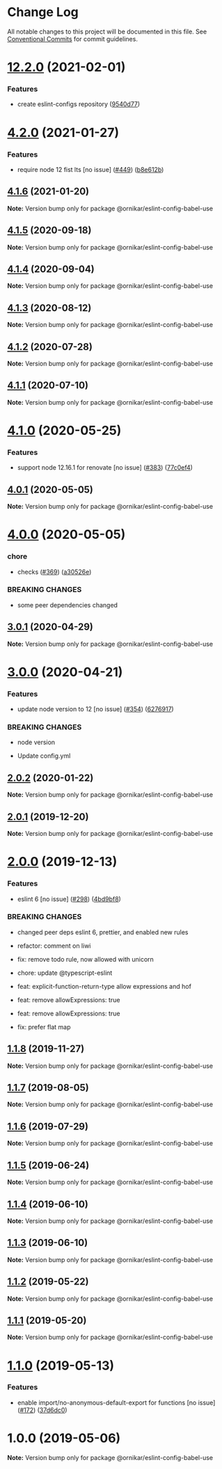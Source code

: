 # Change Log

All notable changes to this project will be documented in this file.
See [Conventional Commits](https://conventionalcommits.org) for commit guidelines.

# [12.2.0](https://github.com/ornikar/eslint-configs/compare/v12.1.0...v12.2.0) (2021-02-01)


### Features

* create eslint-configs repository ([9540d77](https://github.com/ornikar/eslint-configs/commit/9540d77281923524bdb96fbf8b86334d93b5f669))





# [4.2.0](https://github.com/ornikar/shared-configs/compare/@ornikar/eslint-config-babel-use@4.1.6...@ornikar/eslint-config-babel-use@4.2.0) (2021-01-27)


### Features

* require node 12 fist lts [no issue] ([#449](https://github.com/ornikar/shared-configs/issues/449)) ([b8e612b](https://github.com/ornikar/shared-configs/commit/b8e612bc7e0573fd52023f8eea78e95e321567e5))





## [4.1.6](https://github.com/ornikar/shared-configs/compare/@ornikar/eslint-config-babel-use@4.1.5...@ornikar/eslint-config-babel-use@4.1.6) (2021-01-20)

**Note:** Version bump only for package @ornikar/eslint-config-babel-use





## [4.1.5](https://github.com/ornikar/shared-configs/compare/@ornikar/eslint-config-babel-use@4.1.4...@ornikar/eslint-config-babel-use@4.1.5) (2020-09-18)

**Note:** Version bump only for package @ornikar/eslint-config-babel-use





## [4.1.4](https://github.com/ornikar/shared-configs/compare/@ornikar/eslint-config-babel-use@4.1.3...@ornikar/eslint-config-babel-use@4.1.4) (2020-09-04)

**Note:** Version bump only for package @ornikar/eslint-config-babel-use





## [4.1.3](https://github.com/ornikar/shared-configs/compare/@ornikar/eslint-config-babel-use@4.1.2...@ornikar/eslint-config-babel-use@4.1.3) (2020-08-12)

**Note:** Version bump only for package @ornikar/eslint-config-babel-use





## [4.1.2](https://github.com/ornikar/shared-configs/compare/@ornikar/eslint-config-babel-use@4.1.1...@ornikar/eslint-config-babel-use@4.1.2) (2020-07-28)

**Note:** Version bump only for package @ornikar/eslint-config-babel-use





## [4.1.1](https://github.com/ornikar/shared-configs/compare/@ornikar/eslint-config-babel-use@4.1.0...@ornikar/eslint-config-babel-use@4.1.1) (2020-07-10)

**Note:** Version bump only for package @ornikar/eslint-config-babel-use





# [4.1.0](https://github.com/ornikar/shared-configs/compare/@ornikar/eslint-config-babel-use@4.0.1...@ornikar/eslint-config-babel-use@4.1.0) (2020-05-25)


### Features

* support node 12.16.1 for renovate [no issue] ([#383](https://github.com/ornikar/shared-configs/issues/383)) ([77c0ef4](https://github.com/ornikar/shared-configs/commit/77c0ef4))





## [4.0.1](https://github.com/ornikar/shared-configs/compare/@ornikar/eslint-config-babel-use@4.0.0...@ornikar/eslint-config-babel-use@4.0.1) (2020-05-05)

**Note:** Version bump only for package @ornikar/eslint-config-babel-use





# [4.0.0](https://github.com/ornikar/shared-configs/compare/@ornikar/eslint-config-babel-use@3.0.1...@ornikar/eslint-config-babel-use@4.0.0) (2020-05-05)


### chore

* checks ([#369](https://github.com/ornikar/shared-configs/issues/369)) ([a30526e](https://github.com/ornikar/shared-configs/commit/a30526e))


### BREAKING CHANGES

* some peer dependencies changed





## [3.0.1](https://github.com/ornikar/shared-configs/compare/@ornikar/eslint-config-babel-use@3.0.0...@ornikar/eslint-config-babel-use@3.0.1) (2020-04-29)

**Note:** Version bump only for package @ornikar/eslint-config-babel-use





# [3.0.0](https://github.com/ornikar/shared-configs/compare/@ornikar/eslint-config-babel-use@2.0.2...@ornikar/eslint-config-babel-use@3.0.0) (2020-04-21)


### Features

* update node version to 12 [no issue] ([#354](https://github.com/ornikar/shared-configs/issues/354)) ([6276917](https://github.com/ornikar/shared-configs/commit/6276917))


### BREAKING CHANGES

* node version

* Update config.yml





## [2.0.2](https://github.com/ornikar/shared-configs/compare/@ornikar/eslint-config-babel-use@2.0.1...@ornikar/eslint-config-babel-use@2.0.2) (2020-01-22)

**Note:** Version bump only for package @ornikar/eslint-config-babel-use





## [2.0.1](https://github.com/ornikar/shared-configs/compare/@ornikar/eslint-config-babel-use@2.0.0...@ornikar/eslint-config-babel-use@2.0.1) (2019-12-20)

**Note:** Version bump only for package @ornikar/eslint-config-babel-use





# [2.0.0](https://github.com/ornikar/shared-configs/compare/@ornikar/eslint-config-babel-use@1.1.8...@ornikar/eslint-config-babel-use@2.0.0) (2019-12-13)


### Features

* eslint 6 [no issue] ([#298](https://github.com/ornikar/shared-configs/issues/298)) ([4bd9bf8](https://github.com/ornikar/shared-configs/commit/4bd9bf8))


### BREAKING CHANGES

* changed peer deps eslint 6, prettier, and enabled new rules

* refactor: comment on liwi

* fix: remove todo rule, now allowed with unicorn

* chore: update @typescript-eslint

* feat: explicit-function-return-type allow expressions and hof

* feat: remove allowExpressions: true

* feat: remove allowExpressions: true

* fix: prefer flat map





## [1.1.8](https://github.com/ornikar/shared-configs/compare/@ornikar/eslint-config-babel-use@1.1.7...@ornikar/eslint-config-babel-use@1.1.8) (2019-11-27)

**Note:** Version bump only for package @ornikar/eslint-config-babel-use





## [1.1.7](https://github.com/ornikar/shared-configs/compare/@ornikar/eslint-config-babel-use@1.1.6...@ornikar/eslint-config-babel-use@1.1.7) (2019-08-05)

**Note:** Version bump only for package @ornikar/eslint-config-babel-use





## [1.1.6](https://github.com/ornikar/shared-configs/compare/@ornikar/eslint-config-babel-use@1.1.5...@ornikar/eslint-config-babel-use@1.1.6) (2019-07-29)

**Note:** Version bump only for package @ornikar/eslint-config-babel-use





## [1.1.5](https://github.com/ornikar/shared-configs/compare/@ornikar/eslint-config-babel-use@1.1.4...@ornikar/eslint-config-babel-use@1.1.5) (2019-06-24)

**Note:** Version bump only for package @ornikar/eslint-config-babel-use





## [1.1.4](https://github.com/ornikar/shared-configs/compare/@ornikar/eslint-config-babel-use@1.1.3...@ornikar/eslint-config-babel-use@1.1.4) (2019-06-10)

**Note:** Version bump only for package @ornikar/eslint-config-babel-use





## [1.1.3](https://github.com/ornikar/shared-configs/compare/@ornikar/eslint-config-babel-use@1.1.2...@ornikar/eslint-config-babel-use@1.1.3) (2019-06-10)

**Note:** Version bump only for package @ornikar/eslint-config-babel-use





## [1.1.2](https://github.com/ornikar/shared-configs/compare/@ornikar/eslint-config-babel-use@1.1.1...@ornikar/eslint-config-babel-use@1.1.2) (2019-05-22)

**Note:** Version bump only for package @ornikar/eslint-config-babel-use





## [1.1.1](https://github.com/ornikar/shared-configs/compare/@ornikar/eslint-config-babel-use@1.1.0...@ornikar/eslint-config-babel-use@1.1.1) (2019-05-20)

**Note:** Version bump only for package @ornikar/eslint-config-babel-use





# [1.1.0](https://github.com/ornikar/shared-configs/compare/@ornikar/eslint-config-babel-use@1.0.0...@ornikar/eslint-config-babel-use@1.1.0) (2019-05-13)


### Features

* enable import/no-anonymous-default-export for functions [no issue] ([#172](https://github.com/ornikar/shared-configs/issues/172)) ([37d6dc0](https://github.com/ornikar/shared-configs/commit/37d6dc0))





# 1.0.0 (2019-05-06)

**Note:** Version bump only for package @ornikar/eslint-config-babel-use
